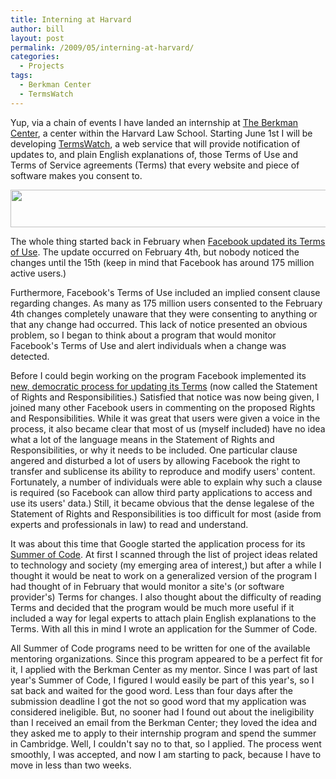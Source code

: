 ```yaml
---
title: Interning at Harvard
author: bill
layout: post
permalink: /2009/05/interning-at-harvard/
categories:
  - Projects
tags:
  - Berkman Center
  - TermsWatch
---
```

Yup, via a chain of events I have landed an internship at <a href="http://cyber.law.harvard.edu/" target="_blank">The Berkman Center</a>, a center within the Harvard Law School. Starting June 1st I will be developing [TermsWatch][1], a web service that will provide notification of updates to, and plain English explanations of, those Terms of Use and Terms of Service agreements (Terms) that every website and piece of software makes you consent to.

<a href="http://cyber.law.harvard.edu/" target="_blank"><img class="aligncenter size-full wp-image-80" title="berkman-logo" src="http://www.wbushey.com/wp/wp-content/uploads/2010/08/berkman-logo.png" alt="" width="600" height="60" /></a>

The whole thing started back in February when <a href="http://abcnews.go.com/Technology/Story?id=6901163&page=1" target="_blank">Facebook updated its Terms of Use</a>. The update occurred on February 4th, but nobody noticed the changes until the 15th (keep in mind that Facebook has around 175 million active users.)

Furthermore, Facebook's Terms of Use included an implied consent clause regarding changes. As many as 175 million users consented to the February 4th changes completely unaware that they were consenting to anything or that any change had occurred. This lack of notice presented an obvious problem, so I began to think about a program that would monitor Facebook's Terms of Use and alert individuals when a change was detected.

Before I could begin working on the program Facebook implemented its <a href="http://www.usatoday.com/printedition/money/20090227/facebook27_st.art.htm" target="_parent">new, democratic process for updating its Terms</a> (now called the Statement of Rights and Responsibilities.) Satisfied that notice was now being given, I joined many other Facebook users in commenting on the proposed Rights and Responsibilities. While it was great that users were given a voice in the process, it also became clear that most of us (myself included) have no idea what a lot of the language means in the Statement of Rights and Responsibilities, or why it needs to be included. One particular clause angered and disturbed a lot of users by allowing Facebook the right to transfer and sublicense its ability to reproduce and modify users' content. Fortunately, a number of individuals were able to explain why such a clause is required (so Facebook can allow third party applications to access and use its users' data.) Still, it became obvious that the dense legalese of the Statement of Rights and Responsibilities is too difficult for most (aside from experts and professionals in law) to read and understand.

It was about this time that Google started the application process for its <a href="http://code.google.com/soc/" target="_blank">Summer of Code</a>. At first I scanned through the list of project ideas related to technology and society (my emerging area of interest,) but after a while I thought it would be neat to work on a generalized version of the program I had thought of in February that would monitor a site's (or software provider's) Terms for changes. I also thought about the difficulty of reading Terms and decided that the program would be much more useful if it included a way for legal experts to attach plain English explanations to the Terms. With all this in mind I wrote an application for the Summer of Code.

All Summer of Code programs need to be written for one of the available mentoring organizations. Since this program appeared to be a perfect fit for it, I applied with the Berkman Center as my mentor. Since I was part of last year's Summer of Code, I figured I would easily be part of this year's, so I sat back and waited for the good word. Less than four days after the submission deadline I got the not so good word that my application was considered ineligible. But, no sooner had I found out about the ineligibility than I received an email from the Berkman Center; they loved the idea and they asked me to apply to their internship program and spend the summer in Cambridge. Well, I couldn't say no to that, so I applied. The process went smoothly, I was accepted, and now I am starting to pack, because I have to move in less than two weeks.

 [1]: index.php?option=com_content&view=article&id=46:termswatch-description&catid=36:termswatch&Itemid=56